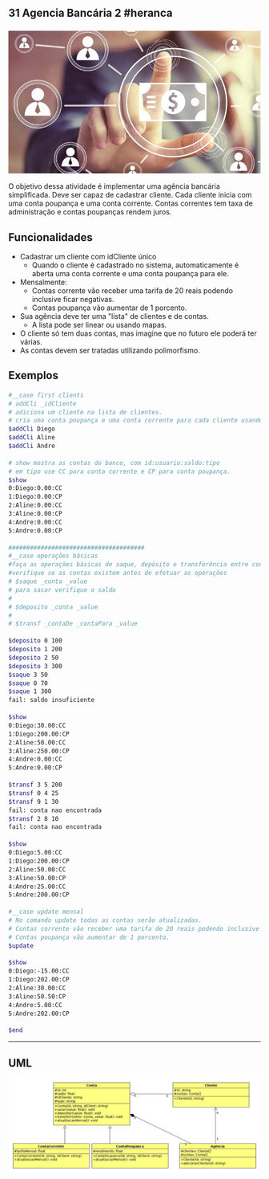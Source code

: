 ## 31 Agencia Bancária 2 #heranca
###

![](capa.jpg)

O objetivo dessa atividade é implementar uma agência bancária simplificada. Deve ser capaz de cadastrar cliente. Cada cliente inicia com uma conta poupança e uma conta corrente. Contas correntes tem taxa de administração e contas poupanças rendem juros.

## Funcionalidades

- Cadastrar um cliente com idCliente único
    - Quando o cliente é cadastrado no sistema, automaticamente é aberta uma conta corrente e uma conta poupança para ele.
- Mensalmente:
    - Contas corrente vão receber uma tarifa de 20 reais podendo inclusive ficar negativas.
    - Contas poupança vão aumentar de 1 porcento.
- Sua agência deve ter uma "lista" de clientes e de contas.
    - A lista pode ser linear ou usando mapas.
- O cliente só tem duas contas, mas imagine que no futuro ele poderá ter várias.
- As contas devem ser tratadas utilizando polimorfismo.


## Exemplos

```bash
#__case first clients
# addCli _idCliente
# adiciona um cliente na lista de clientes.
# cria uma conta poupança e uma conta corrente para cada cliente usando numeração de forma sequencial.
$addCli Diego
$addCli Aline
$addCli Andre

# show mostra as contas do banco, com id:usuario:saldo:tipo
# em tipo use CC para conta corrente e CP para conta poupança.
$show
0:Diego:0.00:CC
1:Diego:0.00:CP
2:Aline:0.00:CC
3:Aline:0.00:CP
4:Andre:0.00:CC
5:Andre:0.00:CP

######################################
#__case operações básicas
#faça as operações básicas de saque, depósito e transferência entre contas
#verifique se as contas existem antes de efetuar as operações
# $saque _conta _value
# para sacar verifique o saldo
#
# $deposito _conta _value
#
# $transf _contaDe _contaPara _value

$deposito 0 100
$deposito 1 200
$deposito 2 50
$deposito 3 300
$saque 3 50
$saque 0 70
$saque 1 300
fail: saldo insuficiente

$show
0:Diego:30.00:CC
1:Diego:200.00:CP
2:Aline:50.00:CC
3:Aline:250.00:CP
4:Andre:0.00:CC
5:Andre:0.00:CP

$transf 3 5 200
$transf 0 4 25
$transf 9 1 30
fail: conta nao encontrada
$transf 2 8 10
fail: conta nao encontrada

$show
0:Diego:5.00:CC
1:Diego:200.00:CP
2:Aline:50.00:CC
3:Aline:50.00:CP
4:Andre:25.00:CC
5:Andre:200.00:CP

#__case update mensal
# No comando update todas as contas serão atualizadas.
# Contas corrente vão receber uma tarifa de 20 reais podendo inclusive ficar negativas.
# Contas poupança vão aumentar de 1 porcento.
$update

$show
0:Diego:-15.00:CC
1:Diego:202.00:CP
2:Aline:30.00:CC
3:Aline:50.50:CP
4:Andre:5.00:CC
5:Andre:202.00:CP

$end

```

---
## UML

![](uml.jpg)
